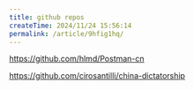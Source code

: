 ```yaml
---
title: github repos
createTime: 2024/11/24 15:56:14
permalink: /article/9hfig1hq/
---
```

https://github.com/hlmd/Postman-cn

https://github.com/cirosantilli/china-dictatorship